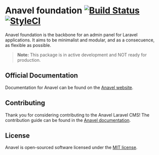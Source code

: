 # Anavel foundation [![Build Status](https://travis-ci.org/anavel/foundation.svg?branch=master)](https://travis-ci.org/anavel/foundation) [![StyleCI](https://styleci.io/repos/35343977/shield)](https://styleci.io/repos/35343977)
Anavel foundation is the backbone for an admin panel for Laravel applications. It aims to be minimalist and modular, and as a consecuence, as flexible as possible.

> **Note:** This package is in active development and NOT ready for production.

## Official Documentation

Documentation for Anavel can be found on the [Anavel website](http://anavel.anavallasuiza.com/).

## Contributing

Thank you for considering contributing to the Anavel Laravel CMS! The contribution guide can be found in the [Anavel documentation](http://anavel.anavallasuiza.com/docs/master/foundation/contributions).

## License

Anavel is open-sourced software licensed under the [MIT license](https://opensource.org/licenses/MIT).
